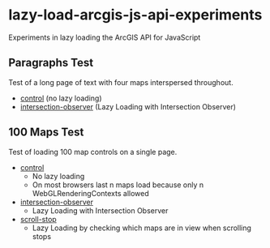 # lazy-load-arcgis-js-api-experiments
Experiments in lazy loading the ArcGIS API for JavaScript

## Paragraphs Test

Test of a long page of text with four maps interspersed throughout.

- [control](https://gavinr.github.io/lazy-load-arcgis-js-api-experiments/paragraphs/control/) (no lazy loading)
- [intersection-observer](https://gavinr.github.io/lazy-load-arcgis-js-api-experiments/paragraphs/intersection-observer/) (Lazy Loading with Intersection Observer)

## 100 Maps Test

Test of loading 100 map controls on a single page.

- [control](https://gavinr.github.io/lazy-load-arcgis-js-api-experiments/100-maps/control/)
  - No lazy loading
  - On most browsers last n maps load because only n WebGLRenderingContexts allowed
- [intersection-observer](https://gavinr.github.io/lazy-load-arcgis-js-api-experiments/100-maps/intersection-observer/)
  - Lazy Loading with Intersection Observer
- [scroll-stop](https://gavinr.github.io/lazy-load-arcgis-js-api-experiments/100-maps/scroll-stop/)
  - Lazy Loading by checking which maps are in view when scrolling stops
